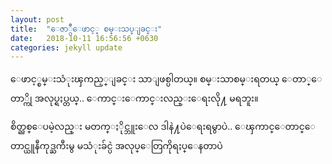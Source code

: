 ```yaml
---
layout: post
title:  "ေဇာ္ဂ်ီေဖာင့္ စမ္းသပ္ျခင္း"
date:   2018-10-11 16:56:56 +0630
categories: jekyll update
---
```

ေဖာင့္စမ္းသံုးၾကည့္ျခင္း သာျဖစ္ပါတယ္။ စမ္းသာစမ္းရတယ္ ေတာ္ေတာ္ကို အလုပ္ရႈပ္တယ္.. ေကာင္းေကာင္းလည္းေရးလို႔ မရဘူး။

စိတ္ညစ္ေပမဲ့လည္း မတက္ႏိုင္ဘူးေလ ဒါနဲ႔ပဲေရးရမွာပဲ.. ေၾကာင္ေတာင္ေတာင္ယူနီကုဒ္ႀကီးမွ မသံုးခ်င္ပဲ အလုပ္ေတြကိုရႈပ္ေနတာပဲ
